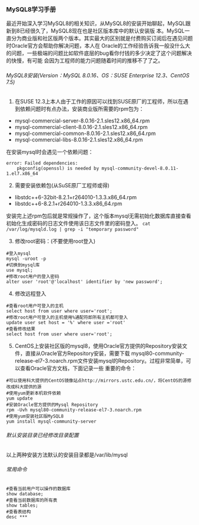 ### MySQL8学习手册

最近开始深入学习MySQL8的相关知识，从MySQL8的安装开始聊起，MySQL跟新到8已经很久了，MySQL8现在也是社区版本库中的默认安装版
本。MySQL一直分为商业版和社区版两个版本。其实最大的区别就是付费购买订阅后在遇见问题时Oracle官方会帮助你解决问题，本人在
Oracle的工作经验告诉我一般没什么大的问题，一些极端的问题比如软件底层的bug看你付钱的多少决定了这个问题解决的快慢，有可能
会因为工程师的能力问题随着时间的推移不了了之。

###### MySQL8安装(Version：MySQL 8.0.16、OS：SUSE Enterprise 12.3、CentOS 7.5)
1. 在SUSE 12.3上本人由于工作的原因可以找到SUSE原厂的工程师，所以在遇到依赖问题时有点办法，安装商业版所需要的rpm包为：
* mysql-commercial-server-8.0.16-2.1.sles12.x86_64.rpm
* mysql-commercial-client-8.0.16-2.1.sles12.x86_64.rpm
* mysql-commercial-common-8.0.16-2.1.sles12.x86_64.rpm
* mysql-commercial-libs-8.0.16-2.1.sles12.x86_64.rpm

在安装mysql时会遇见一个依赖问题：
```
error: Failed dependencies:
	pkgconfig(openssl) is needed by mysql-community-devel-8.0.11-1.el7.x86_64

```
2. 需要安装依赖包(从SuSE原厂工程师或得)
* libstdc++6-32bit-8.2.1+r264010-1.3.3.x86_64.rpm
* libstdc++6-8.2.1+r264010-1.3.3.x86_64.rpm

安装完上述rpm包后就是常规操作了，这个版本mysql无需初始化数据库直接查看初始化生成密码的日志文件使用该日志文件里的密码登入。
`cat /var/log/mysqld.log | grep -i "temporary password"`

3. 修改root密码：(不要使用root登入)
```
#登入mysql
mysql -uroot -p
#切换到mysql库
use mysql;
#修改root用户的登入密码
alter user 'root'@'localhost' identifier by 'new password';
```

4. 修改远程登入
```
#查看root用户可登入的主机
select host from user where user='root';
#修改root用户可登入的主机使用%通配符即所有主机都可登入
update user set host = '%' where user ='root'
#查看修改结果
select host from user where user='root';
```

5. CentOS上安装社区版的mysql8，使用Oracle官方提供的Repository安装文件，直接从Oracle官方Repository安装，需要下载
mysql80-community-release-el7-3.noarch.rpm文件安装mysql的Repository。过程非常简单，可以查看Oracle官方文档，下面记录一些
重要的命令：
```
#可以使用科大提供的CentOS镜像站点http://mirrors.ustc.edu.cn/，将CentOS的源修改成科大提供的源
#使用yum更新本机软件依赖
yum update
#安装Oracle官方提供的Mysql Repository
rpm -Uvh mysql80-community-release-el7-3.noarch.rpm
#使用yum安装社区版MySQL8
yum install mysql-community-server
```

###### 默认安装目录已经修改目录配置
以上两种安装方法默认的安装目录都是/var/lib/mysql

###### 常用命令
```
#查看当前用户可以操作的数据库
show database;
#查看当前数据库的所有表
show tables;
#查看表结构
desc ***

```



